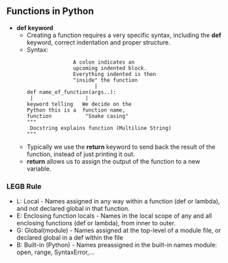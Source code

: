 ## Functions in Python

- **def keyword**
  - Creating a function requires a very specific syntax, including the **def** keyword, correct indentation and proper structure.
  - Syntax:
    ```
                   A colon indicates an
                   upcoming indented block.
                   Everything indented is then
                   "inside" the function
                          |
    def name_of_function(args..):
     |                 |
    keyword telling   We decide on the
    Python this is a  function name,
    function           "Snake casing"
    """
     Docstring explains function (Multiline String)
    """
    ```
  - Typically we use the **return** keyword to send back the result of the function, instead of just printing it out.
  - **return** allows us to assign the output of the function to a new variable.

### LEGB Rule

- L: Local - Names assigned in any way within a function (def or lambda), and not declared global in that function.
- E: Enclosing function locals - Names in the local scope of any and all enclosing functions (def or lambda), from inner to outer.
- G: Global(module) - Names assigned at the top-level of a module file, or declared global in a def within the file
- B: Built-in (Python) - Names preassigned in the built-in names module: open, range, SyntaxError,...
